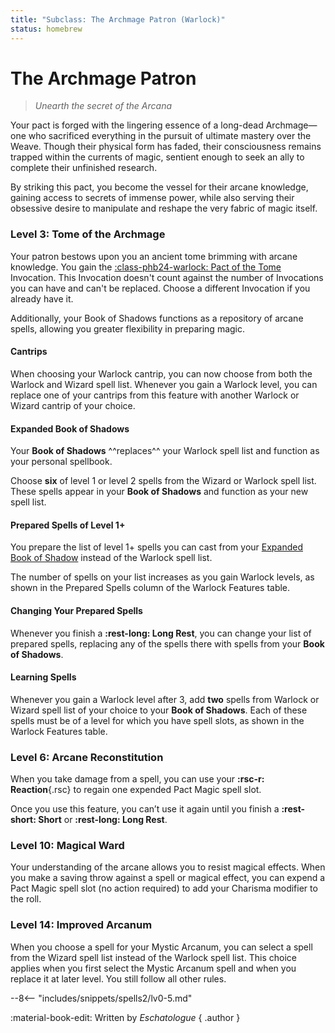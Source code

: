 ```yaml
---
title: "Subclass: The Archmage Patron (Warlock)"
status: homebrew
---
```


<p style="display:none">
Unearth the secret of the Arcana
</p>

# The Archmage Patron

> *Unearth the secret of the Arcana*

Your pact is forged with the lingering essence of a long-dead Archmage—one who sacrificed everything in the pursuit of ultimate mastery over the Weave. Though their physical form has faded, their consciousness remains trapped within the currents of magic, sentient enough to seek an ally to complete their unfinished research. 

By striking this pact, you become the vessel for their arcane knowledge, gaining access to secrets of immense power, while also serving their obsessive desire to manipulate and reshape the very fabric of magic itself.

### Level 3: Tome of the Archmage

Your patron bestows upon you an ancient tome brimming with arcane knowledge. You gain the [:class-phb24-warlock: Pact of the Tome] Invocation. This Invocation doesn't count against the number of Invocations you can have and can't be replaced. Choose a different Invocation if you already have it.  

Additionally, your Book of Shadows functions as a repository of arcane spells, allowing you greater flexibility in preparing magic.

#### Cantrips

When choosing your Warlock cantrip, you can now choose from both the Warlock and Wizard spell list. Whenever you gain a Warlock level, you can replace one of your cantrips from this feature with another Warlock or Wizard cantrip of your choice.

#### Expanded Book of Shadows

Your **Book of Shadows** ^^replaces^^ your Warlock spell list and function as your personal spellbook. 

Choose **six** of level 1 or level 2 spells from the Wizard or Warlock spell list. These spells appear in your **Book of Shadows** and function as your new spell list.

#### Prepared Spells of Level 1+

You prepare the list of level 1+ spells you can cast from your [Expanded Book of Shadow](#expanded-book-of-shadows) instead of the Warlock spell list.

The number of spells on your list increases as you gain Warlock levels, as shown in the Prepared Spells column of the Warlock Features table.

#### Changing Your Prepared Spells

Whenever you finish a **:rest-long: Long Rest**, you can change your list of prepared spells, replacing any of the spells there with spells from your **Book of Shadows**.

#### Learning Spells 

Whenever you gain a Warlock level after 3, add **two** spells from Warlock or Wizard spell list of your choice to your **Book of Shadows**. Each of these spells must be of a level for which you have spell slots, as shown in the Warlock Features table. 

[:class-phb24-warlock: Pact of the Tome]: ../../option/class-options/warlock-invocations/phb24.md#pact-of-the-tome

### Level 6: Arcane Reconstitution

When you take damage from a spell, you can use your **:rsc-r: Reaction**{.rsc} to regain one expended Pact Magic spell slot.

Once you use this feature, you can’t use it again until you finish a **:rest-short: Short** or **:rest-long: Long Rest**.

### Level 10: Magical Ward

Your understanding of the arcane allows you to resist magical effects. When you make a saving throw against a spell or magical effect, you can expend a Pact Magic spell slot (no action required) to add your Charisma modifier to the roll.

### Level 14: Improved Arcanum

When you choose a spell for your Mystic Arcanum, you can select a spell from the Wizard spell list instead of the Warlock spell list. This choice applies when you first select the Mystic Arcanum spell and when you replace it at later level. You still follow all other rules.

--8<-- "includes/snippets/spells2/lv0-5.md"

:material-book-edit: Written by *Eschatologue*
{ .author }